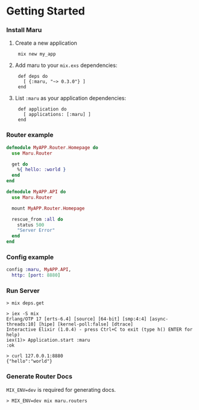 # Getting Started

### Install Maru

1. Create a new application

        mix new my_app

2. Add maru to your `mix.exs` dependencies:

        def deps do
          [ {:maru, "~> 0.3.0"} ]
        end

3. List `:maru` as your application dependencies:

        def application do
          [ applications: [:maru] ]
        end

### Router example

```elixir
defmodule MyAPP.Router.Homepage do
  use Maru.Router

  get do
    %{ hello: :world }
  end
end

defmodule MyAPP.API do
  use Maru.Router

  mount MyAPP.Router.Homepage

  rescue_from :all do
    status 500
    "Server Error"
  end
end
```

### Config example

```elixir
config :maru, MyAPP.API,
  http: [port: 8880]
```

### Run Server

```shell
> mix deps.get

> iex -S mix
Erlang/OTP 17 [erts-6.4] [source] [64-bit] [smp:4:4] [async-threads:10] [hipe] [kernel-poll:false] [dtrace]
Interactive Elixir (1.0.4) - press Ctrl+C to exit (type h() ENTER for help)
iex(1)> Application.start :maru
:ok

> curl 127.0.0.1:8880
{"hello":"world"}
```

### Generate Router Docs

`MIX_ENV=dev` is required for generating docs.

```shell
> MIX_ENV=dev mix maru.routers
```
